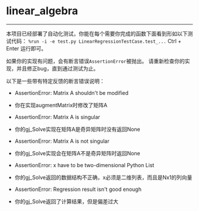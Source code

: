 # linear_algebra

---

本项目已经部署了自动化测试，你能在每个需要你完成的函数下面看到形如以下测试代码：
`%run -i -e test.py LinearRegressionTestCase.test_...`
Ctrl + Enter 运行即可。

如果你的实现有问题，会有断言错误`AssertionError`被抛出。
请重新检查你的实现，并且修正bug，直到通过测试为止。

以下是一些带有特定反馈的断言错误说明：
- AssertionError: Matrix A shouldn't be modified
 + 你在实现augmentMatrix时修改了矩阵A
- AssertionError: Matrix A is singular
 + 你的gj_Solve实现在矩阵A是奇异矩阵时没有返回None
- AssertionError: Matrix A is not singular
 + 你的gj_Solve实现会在矩阵A不是奇异矩阵时返回None
- AssertionError: x have to be two-dimensional Python List
 + 你的gj_Solve返回的数据结构不正确，x必须是二维列表，而且是Nx1的列向量
- AssertionError: Regression result isn't good enough
 + 你的gj_Solve返回了计算结果，但是偏差过大
